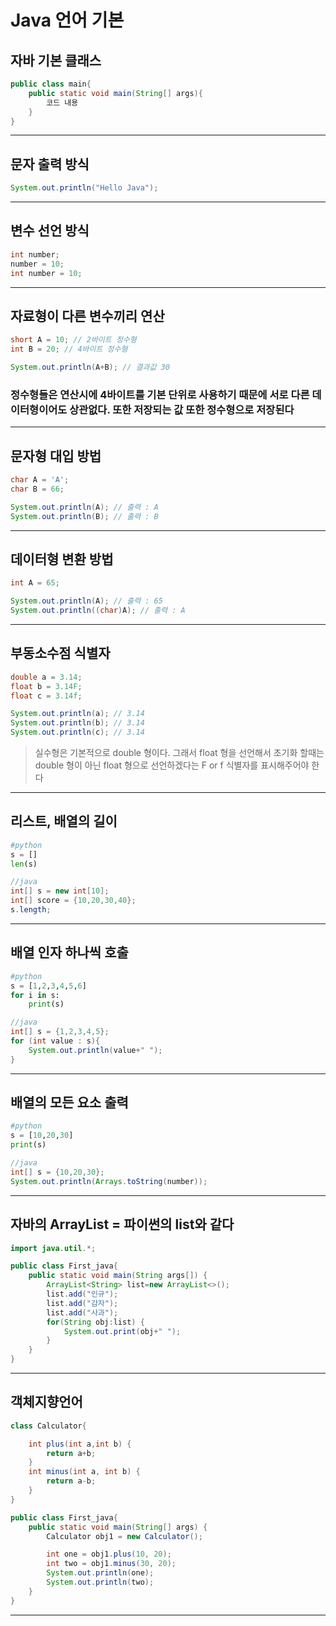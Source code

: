 # Java 언어 기본

## 자바 기본 클래스

```java
public class main{
    public static void main(String[] args){
        코드 내용
    }
}
```

---

## 문자 출력 방식

```java
System.out.println("Hello Java");
```

---

## 변수 선언 방식

```java
int number;
number = 10;
int number = 10;
```

---

## 자료형이 다른 변수끼리 연산

```java
short A = 10; // 2바이트 정수형
int B = 20; // 4바이트 정수형

System.out.println(A+B); // 결과값 30
```

### 정수형들은 연산시에 4바이트를 기본 단위로 사용하기 때문에 서로 다른 데이터형이어도 상관없다. 또한 저장되는 값 또한 정수형으로 저장된다

---

## 문자형 대입 방법

```java
char A = 'A';
char B = 66;

System.out.println(A); // 출력 : A
System.out.println(B); // 출력 : B
```

---

## 데이터형 변환 방법

```java
int A = 65;

System.out.println(A); // 출력 : 65
System.out.println((char)A); // 출력 : A
```

---

## 부동소수점 식별자

```java
double a = 3.14;
float b = 3.14F;
float c = 3.14f;

System.out.println(a); // 3.14
System.out.println(b); // 3.14
System.out.println(c); // 3.14
```

> 실수형은 기본적으로 double 형이다.  그래서 float 형을 선언해서 초기화 할때는 double 형이 아닌 float 형으로 선언하겠다는 F or f 식별자를 표시해주어야 한다

---

## 리스트, 배열의 길이

```python
#python
s = []
len(s)
```

```java
//java
int[] s = new int[10];
int[] score = {10,20,30,40};
s.length;
```

---

## 배열 인자 하나씩 호출

```python
#python
s = [1,2,3,4,5,6]
for i in s:
    print(s)
```

```java
//java
int[] s = {1,2,3,4,5};
for (int value : s){
    System.out.println(value+" ");
}
```

---

## 배열의 모든 요소 출력

```python
#python
s = [10,20,30]
print(s)
```

```java
//java
int[] s = {10,20,30};
System.out.println(Arrays.toString(number));
```

---

## 자바의 ArrayList = 파이썬의 list와 같다

```java
import java.util.*;

public class First_java{
    public static void main(String args[]) {
        ArrayList<String> list=new ArrayList<>();
        list.add("인규");
        list.add("감자");
        list.add("사과");
        for(String obj:list) {
            System.out.print(obj+" ");
        }
    }
}
```

---

## 객체지향언어

```java
class Calculator{

    int plus(int a,int b) {
        return a+b;
    }
    int minus(int a, int b) {
        return a-b;
    }
}

public class First_java{
    public static void main(String[] args) {
        Calculator obj1 = new Calculator();

        int one = obj1.plus(10, 20);
        int two = obj1.minus(30, 20);
        System.out.println(one);
        System.out.println(two);
    }
}
```

---
